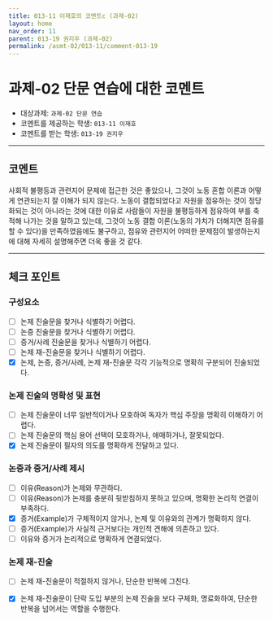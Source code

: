 ```yaml
---
title: 013-11 이재호의 코멘트c (과제-02) 
layout: home
nav_order: 11
parent: 013-19 권지우 (과제-02)
permalink: /asmt-02/013-11/comment-013-19
---
```


# 과제-02 단문 연습에 대한 코멘트

- 대상과제: `과제-02 단문 연습`
- 코멘트를 제공하는 학생: `013-11 이재호` 
- 코멘트를 받는 학생: `013-19 권지우` 

---

## 코멘트

사회적 불평등과 관련지어 문제에 접근한 것은 좋았으나, 그것이 노동 혼합 이론과 어떻게 연관되는지 잘 이해가 되지 않는다. 노동이 결합되었다고 자원을 점유하는 것이 정당화되는 것이 아니라는 것에 대한 이유로 사람들이 자원을 불평등하게 점유하여 부를 축적해 나가는 것을 말하고 있는데, 그것이 노동 결합 이론(노동의 가치가 더해지면 점유를 할 수 있다)을 만족하였음에도 불구하고, 점유와 관련지어 어떠한 문제점이 발생하는지에 대해 자세히 설명해주면 더욱 좋을 것 같다. 


---

## 체크 포인트

### **구성요소**
- [ ] 논제 진술문을 찾거나 식별하기 어렵다.
- [ ] 논증 진술문을 찾거나 식별하기 어렵다.
- [ ] 증거/사례 진술문을 찾거나 식별하기 어렵다.
- [ ] 논제 재-진술문을 찾거나 식별하기 어렵다.
- [x] 논제, 논증, 증거/사례, 논제 재-진술문 각각 기능적으로 명확히 구분되어 진술되었다.

### **논제 진술의 명확성 및 표현**  
- [ ] 논제 진술문이 너무 일반적이거나 모호하여 독자가 핵심 주장을 명확히 이해하기 어렵다.  
- [ ] 논제 진술문의 핵심 용어 선택이 모호하거나, 애매하거나, 잘못되었다.  
- [x] 논제 진술문이 필자의 의도를 명확하게 전달하고 있다.  

### **논증과 증거/사례 제시**  
- [ ] 이유(Reason)가 논제와 무관하다.
- [ ] 이유(Reason)가 논제를 충분히 뒷받침하지 못하고 있으며, 명확한 논리적 연결이 부족하다.  
- [x] 증거(Example)가 구체적이지 않거나, 논제 및 이유와의 관계가 명확하지 않다. 
- [ ] 증거(Example)가 사실적 근거보다는 개인적 견해에 의존하고 있다.  
- [ ] 이유와 증거가 논리적으로 명확하게 연결되었다.  

### **논제 재-진술**  
- [ ] 논제 재-진술문이 적절하지 않거나, 단순한 반복에 그친다.   
- [x] 논제 재-진술문이 단락 도입 부분의 논제 진술을 보다 구체화, 명료화하여, 단순한 반복을 넘어서는 역할을 수행한다.  

